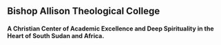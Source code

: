 ## Bishop Allison Theological College

#### A Christian Center of Academic Excellence and Deep Spirituality in the Heart of South Sudan and Africa.